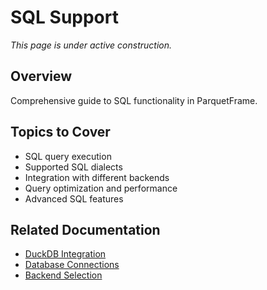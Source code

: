 # SQL Support

_This page is under active construction._

## Overview

Comprehensive guide to SQL functionality in ParquetFrame.

## Topics to Cover

- SQL query execution
- Supported SQL dialects
- Integration with different backends
- Query optimization and performance
- Advanced SQL features

## Related Documentation

- [DuckDB Integration](duckdb.md)
- [Database Connections](databases.md)
- [Backend Selection](../../backends.md)
